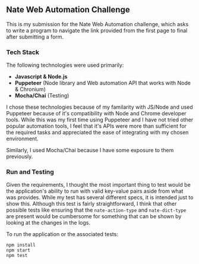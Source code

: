 ## Nate Web Automation Challenge

This is my submission for the Nate Web Automation challenge, which asks to write a program to navigate the link provided from the first page to final after submitting a form.

### Tech Stack
The following technologies were used primarily:


- **Javascript & Node.js**
- **Puppeteer** (Node library and Web automation API that works with Node & Chronium)
- **Mocha/Chai**  (Testing)


I chose these technologies because of my familarity with JS/Node and used Puppeteer because of it's compatibility with Node and Chrome developer tools. While this was my first time using Puppeteer and I have not tried other popular automation tools, I feel that it's APIs were more than sufficient for the required tasks and appreciated the ease of integrating with my chosen environment. 

Similarly, I used Mocha/Chai because I have some exposure to them previously. 

### Run and Testing

Given the requirements, I thought the most important thing to test would be the application's ability to run with valid key-value pairs aside from what was provides.  While my test has several different specs, it is intended just to show this.  Although this test is fairly straightforward, I think that other possible tests like ensuring that the `nate-action-type` and `nate-dict-type` are present would be cumbersome for something that can be shown by looking at the changes in the logs.

To run the application or the associated tests:

```
npm install
npm start
npm test
```

